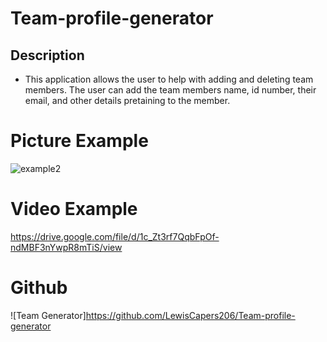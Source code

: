 # Team-profile-generator

## Description
- This application allows the user to help with adding and deleting team members. The user can add the team members name, id number, their email, and other details pretaining to the member.



# Picture Example
![example2](https://user-images.githubusercontent.com/51279438/130158028-b5fbd511-6cd1-4f53-b8c0-e4ca04c7c570.png)

# Video Example
https://drive.google.com/file/d/1c_Zt3rf7QqbFpOf-ndMBF3nYwpR8mTiS/view

# Github
![Team Generator]https://github.com/LewisCapers206/Team-profile-generator
